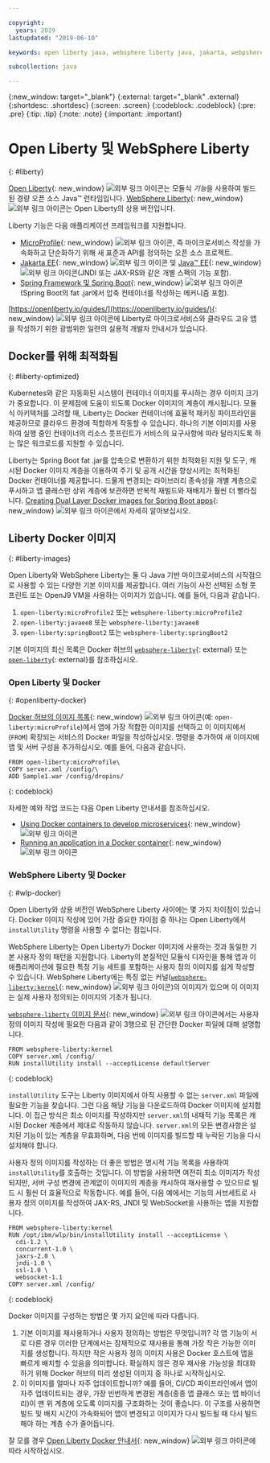 ```yaml
---

copyright:
  years: 2019
lastupdated: "2019-06-10"

keywords: open liberty java, websphere liberty java, jakarta, webpshere docker, liberty docker, liberty docker images, installutility, microprofile java, dual layer docker, develop microservices

subcollection: java

---
```


{:new_window: target="_blank"}
{:external: target="_blank" .external}
{:shortdesc: .shortdesc}
{:screen: .screen}
{:codeblock: .codeblock}
{:pre: .pre}
{:tip: .tip}
{:note: .note}
{:important: .important}

# Open Liberty 및 WebSphere Liberty
{: #liberty}

[Open Liberty](https://openliberty.io/){: new_window} ![외부 링크 아이콘](../icons/launch-glyph.svg "외부 링크 아이콘")는 모듈식 *기능*을 사용하여 빌드된 경량 오픈 소스 Java&trade; 런타임입니다. [WebSphere Liberty](https://developer.ibm.com/wasdev/){: new_window} ![외부 링크 아이콘](../icons/launch-glyph.svg "외부 링크 아이콘")는 Open Liberty의 상용 버전입니다. 

Liberty 기능은 다음 애플리케이션 프레임워크를 지원합니다.

* [MicroProfile](https://microprofile.io/){: new_window} ![외부 링크 아이콘](../icons/launch-glyph.svg "외부 링크 아이콘"), 즉 마이크로서비스 작성을 가속화하고 단순화하기 위해 새 표준과 API를 정의하는 오픈 소스 프로젝트.
* [Jakarta EE](https://jakarta.ee){: new_window} ![외부 링크 아이콘](../icons/launch-glyph.svg "외부 링크 아이콘") 및 [Java&trade; EE](https://www.oracle.com/technetwork/java/javaee/overview/index.html){: new_window} ![외부 링크 아이콘](../icons/launch-glyph.svg "외부 링크 아이콘")(JNDI 또는 JAX-RS와 같은 개별 스펙의 기능 포함).
* [Spring Framework 및 Spring Boot](https://www.ibm.com/support/knowledgecenter/en/SSEQTP_liberty/com.ibm.websphere.wlp.doc/ae/twlp_dep_springboot.html){: new_window} ![외부 링크 아이콘](../icons/launch-glyph.svg "외부 링크 아이콘")(Spring Boot의 fat .jar에서 압축 컨테이너를 작성하는 메커니즘 포함).

[https://openliberty.io/guides/](https://openliberty.io/guides/){: new_window} ![외부 링크 아이콘](../icons/launch-glyph.svg "외부 링크 아이콘")에 Liberty로 마이크로서비스와 클라우드 고유 앱을 작성하기 위한 광범위한 일련의 실용적 개발자 안내서가 있습니다.

## Docker를 위해 최적화됨
{: #liberty-optimized}

Kubernetes와 같은 자동화된 시스템이 컨테이너 이미지를 푸시하는 경우 이미지 크기가 중요합니다. 이 문제점에 도움이 되도록 Docker 이미지의 계층이 캐시됩니다. 모듈식 아키텍처를 고려할 때, Liberty는 Docker 컨테이너에 효율적 패키징 파이프라인을 제공하므로 클라우드 환경에 적합하게 작동할 수 있습니다. 하나의 기본 이미지를 사용하여 실행 중인 컨테이너의 리소스 풋프린트가 서비스의 요구사항에 따라 달라지도록 하는 많은 워크로드를 지원할 수 있습니다.

Liberty는 Spring Boot fat .jar를 압축으로 변환하기 위한 최적화된 지원 및 도구, 캐시된 Docker 이미지 계층을 이용하여 주기 및 공개 시간을 향상시키는 최적화된 Docker 컨테이너를 제공합니다. 드물게 변경되는 라이브러리 종속성을 개별 계층으로 푸시하고 앱 클래스만 상위 계층에 보관하면 반복적 재빌드와 재배치가 훨씬 더 빨라집니다. [Creating Dual Layer Docker images for Spring Boot apps](https://openliberty.io/blog/2018/07/02/creating-dual-layer-docker-images-for-spring-boot-apps.html){: new_window} ![외부 링크 아이콘](../icons/launch-glyph.svg "외부 링크 아이콘")에서 자세히 알아보십시오.

## Liberty Docker 이미지
{: #liberty-images}

Open Liberty와 WebSphere Liberty는 둘 다 Java 기반 마이크로서비스의 시작점으로 사용할 수 있는 다양한 기본 이미지를 제공합니다. 여러 기능이 사전 선택된 소형 풋프린트 또는 OpenJ9 VM을 사용하는 이미지가 있습니다. 예를 들어, 다음과 같습니다.

1. `open-liberty:microProfile2` 또는 `websphere-liberty:microProfile2`
2. `open-liberty:javaee8` 또는 `websphere-liberty:javaee8`
3. `open-liberty:springBoot2` 또는 `websphere-liberty:springBoot2`

기본 이미지의 최신 목록은 Docker 허브의 [`websphere-liberty`](https://hub.docker.com/_/websphere-liberty/){: external} 또는 [`open-liberty`](https://hub.docker.com/_/open-liberty/){: external}를 참조하십시오.

### Open Liberty 및 Docker
{: #openliberty-docker}

[Docker 허브의 이미지 목록](https://hub.docker.com/_/open-liberty/){: new_window} ![외부 링크 아이콘](../icons/launch-glyph.svg "외부 링크 아이콘")(예: `open-liberty:microProfile`)에서 앱에 가장 적합한 이미지를 선택하고 이 이미지에서(`FROM`) 확장되는 서비스의 Docker 파일을 작성하십시오. 명령을 추가하여 새 이미지에 앱 및 서버 구성을 추가하십시오. 예를 들어, 다음과 같습니다.

```docker
FROM open-liberty:microProfile\
COPY server.xml /config/\
ADD Sample1.war /config/dropins/
```
{: codeblock}

자세한 예와 작업 코드는 다음 Open Liberty 안내서를 참조하십시오.

* [Using Docker containers to develop microservices](https://openliberty.io/guides/docker.html){: new_window} ![외부 링크 아이콘](../icons/launch-glyph.svg "외부 링크 아이콘")
* [Running an application in a Docker container](https://openliberty.io/guides/getting-started.html#running-the-application-in-a-docker-container){: new_window} ![외부 링크 아이콘](../icons/launch-glyph.svg "외부 링크 아이콘")

### WebSphere Liberty 및 Docker
{: #wlp-docker}

Open Liberty와 상용 버전인 WebSphere Liberty 사이에는 몇 가지 차이점이 있습니다. Docker 이미지 작성에 있어 가장 중요한 차이점 중 하나는 Open Liberty에서 `installUtility` 명령을 사용할 수 없다는 점입니다.

WebSphere Liberty는 Open Liberty가 Docker 이미지에 사용하는 것과 동일한 기본 사용자 정의 패턴을 지원합니다. Liberty의 본질적인 모듈식 디자인을 통해 앱과 이 애플리케이션에 필요한 특정 기능 세트를 포함하는 사용자 정의 이미지를 쉽게 작성할 수 있습니다. WebSphere Liberty에는 특징 없는 커널([`websphere-liberty:kernel`](https://github.com/WASdev/ci.docker/blob/9d28dfba4d20596f89b393bc9e3ae8295feec469/ga/developer/kernel/Dockerfile){: new_window} ![외부 링크 아이콘](../icons/launch-glyph.svg "외부 링크 아이콘"))의 이미지가 있으며 이 이미지는 실제 사용자 정의되는 이미지의 기초가 됩니다.

[`websphere-liberty` 이미지 문서](https://hub.docker.com/_/websphere-liberty/){: new_window} ![외부 링크 아이콘](../icons/launch-glyph.svg "외부 링크 아이콘")에서는 사용자 정의 이미지 작성에 필요한 다음과 같이 3행으로 된 간단한 Docker 파일에 대해 설명합니다.

```docker
FROM websphere-liberty:kernel
COPY server.xml /config/
RUN installUtility install --acceptLicense defaultServer
```
{: codeblock}

`installUtility` 도구는 Liberty 이미지에서 아직 사용할 수 없는 `server.xml` 파일에 필요한 기능을 찾습니다. 그런 다음 해당 기능을 다운로드하여 Docker 이미지에 설치합니다. 이 접근 방식은 최소 이미지를 작성하지만 `server.xml`의 내재적 기능 목록은 캐시된 Docker 계층에서 제대로 작동하지 않습니다. `server.xml`의 모든 변경사항은 설치된 기능이 있는 계층을 무효화하며, 다음 번에 이미지를 빌드할 때 누락된 기능을 다시 설치해야 합니다.

사용자 정의 이미지를 작성하는 더 좋은 방법은 명시적 기능 목록을 사용하여 `installUtility`를 호출하는 것입니다. 이 방법을 사용하면 여전히 최소 이미지가 작성되지만, 서버 구성 변경에 관계없이 이미지의 계층을 캐시하여 재사용할 수 있으므로 빌드 시 훨씬 더 효율적으로 작동합니다. 예를 들어, 다음 예에서는 기능의 서브세트로 사용자 정의 이미지를 작성하여 JAX-RS, JNDI 및 WebSocket을 사용하는 앱을 지원합니다.

```docker
FROM websphere-liberty:kernel
RUN /opt/ibm/wlp/bin/installUtility install --acceptLicense \
  cdi-1.2 \
  concurrent-1.0 \
  jaxrs-2.0 \
  jndi-1.0 \
  ssl-1.0 \
  websocket-1.1
COPY server.xml /config/
```
{: codeblock}

Docker 이미지를 구성하는 방법은 몇 가지 요인에 따라 다릅니다.

1. 기본 이미지를 재사용하거나 사용자 정의하는 방법은 무엇입니까?
    각 앱 기능이 서로 다른 경우 이러한 단계에서는 잠재적으로 재사용을 통해 가장 작은 가능한 이미지를 생성합니다. 하지만 작은 사용자 정의 이미지 사용은 Docker 호스트에 앱을 빠르게 배치할 수 있음을 의미합니다. 확실하지 않은 경우 재사용 가능성을 최대화하기 위해 Docker 허브의 미리 생성된 이미지 중 하나로 시작하십시오.
2. 이 이미지를 얼마나 자주 업데이트합니까?
    예를 들어, CI/CD 파이프라인에서 앱이 자주 업데이트되는 경우, 가장 빈번하게 변경된 계층(종종 앱 클래스 또는 앱 바이너리)이 맨 위 계층에 오도록 이미지를 구조화하는 것이 좋습니다. 이 구조를 사용하면 빌드 및 배치 시간이 가속화되어 앱이 변경되고 이미지가 다시 빌드될 때 다시 빌드해야 하는 계층 수가 줄어듭니다.

잘 모를 경우 [Open Liberty Docker 안내서](https://openliberty.io/guides/docker.html){: new_window} ![외부 링크 아이콘](../icons/launch-glyph.svg "외부 링크 아이콘")에 따라 시작하십시오.
